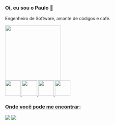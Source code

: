 ### Oi, eu sou o Paulo 👋

Engenheiro de Software, amante de códigos e café.

<div>
  <a href="https://github.com/FerrariiPaulo">
  <img height="180em" src="https://github-readme-stats.vercel.app/api?username=ferrariipaulo&show_icons=true&theme=nord&include_all_commits=true&count_private=true&hide=contribs,prs"/>
</div


<div display="inline">  
  <img width= "50" height= "50" src="https://cdn.jsdelivr.net/gh/devicons/devicon/icons/java/java-original.svg" />
  <img width= "50" height= "50" src="https://cdn.jsdelivr.net/gh/devicons/devicon/icons/python/python-original.svg" />
  <img width= "50" height= "50" src="https://cdn.jsdelivr.net/gh/devicons/devicon/icons/nodejs/nodejs-original.svg" /> 
  <img width= "50" height= "50" src="https://cdn.jsdelivr.net/gh/devicons/devicon/icons/mysql/mysql-original.svg" />      
</div>

### Onde você pode me encontrar:
<div>
  <a href = "mailto:paulomferrari26@gmail.com"><img src="https://img.shields.io/badge/-Email-%23333?style=for-the-badge" target="_blank"></a>
  <a href="https://www.linkedin.com/in/paulo-matheus-mota/" target="_blank"><img src="https://img.shields.io/badge/-LinkedIn-%230077B5?style=for-the-badge&logo=linkedin&logoColor=white" target="_blank"></a> 
</div>
                   



